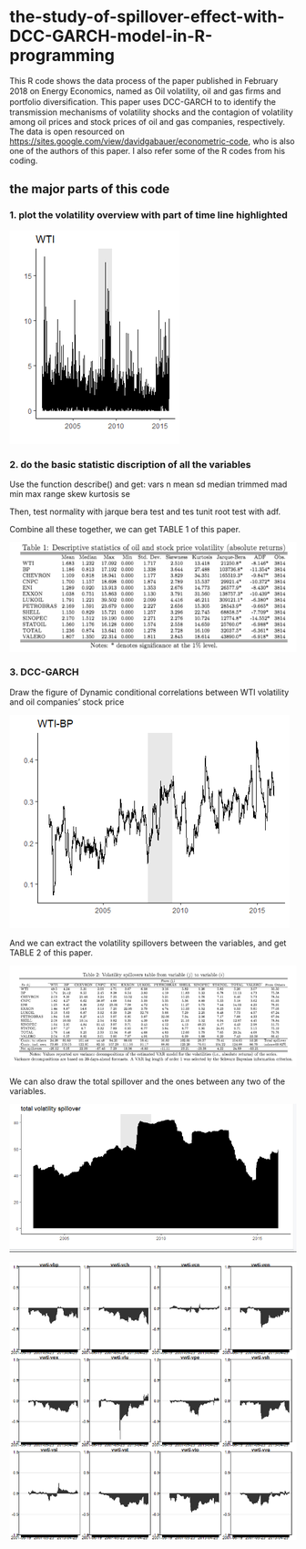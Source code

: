# the-study-of-spillover-effect-with-DCC-GARCH-model-in-R-programming
This R code shows the data process of the paper published in February 2018 on Energy Economics, named as Oil volatility, oil and gas ﬁrms and portfolio diversiﬁcation. This paper uses DCC-GARCH to to identify the transmission mechanisms of volatility shocks and the contagion of volatility among oil prices and stock prices of oil and gas companies, respectively. The data is open resourced on https://sites.google.com/view/davidgabauer/econometric-code, who is also one of the authors of this paper. I also refer some of the R codes from his coding.
## the major parts of this code
### 1. plot the volatility overview with part of time line highlighted
![image](WTI_volatility_plot.png)
### 2. do the basic statistic discription of all the variables
Use the function describe() and get:
         vars    n mean   sd median trimmed  mad min   max range skew kurtosis   se
         
Then, test normality with jarque bera test and tes tunit root test with adf.

Combine all these together, we can get TABLE 1 of this paper.

![image](table1.png)
### 3. DCC-GARCH
Draw the figure of  Dynamic conditional correlations between WTI volatility and oil companies’ stock price 

![image](WTI-BP_plot.png)

And we can extract the volatility spillovers between the variables, and get TABLE 2 of this paper.

![image](table2.png)

We can also draw the total spillover and the ones between any two of the variables.

![image](total_spillover.png)

![image](spillover%20overview.png)
